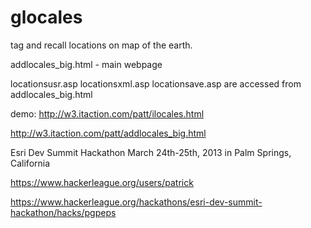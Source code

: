 glocales
========

tag and recall locations on map of the earth.

addlocales_big.html - main webpage

locationsusr.asp
locationsxml.asp
locationsave.asp
are accessed from addlocales_big.html

demo: 
http://w3.itaction.com/patt/ilocales.html

http://w3.itaction.com/patt/addlocales_big.html


Esri Dev Summit Hackathon 
March 24th-25th, 2013 in Palm Springs, California 

https://www.hackerleague.org/users/patrick

https://www.hackerleague.org/hackathons/esri-dev-summit-hackathon/hacks/pgpeps
